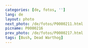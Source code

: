 ```yaml
---
categories: [de, fotos, '']
lang: de
layout: photo
next_photo: /de/fotos/P0000211.html
picname: P0000216
prev_photo: /de/fotos/P0000217.html
tags: [Bush, Dead Warthog]
---
```

